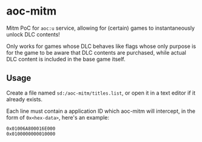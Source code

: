 # aoc-mitm

Mitm PoC for `aoc:u` service, allowing for (certain) games to instantaneously unlock DLC contents!

Only works for games whose DLC behaves like flags whose only purpose is for the game to be aware that DLC contents are purchased, while actual DLC content is included in the base game itself.

## Usage

Create a file named `sd:/aoc-mitm/titles.list`, or open it in a text editor if it already exists.

Each line must contain a application ID which aoc-mitm will intercept, in the form of `0x<hex-data>`, here's an example:

```
0x01006A800016E000
0x0100000000010000
```